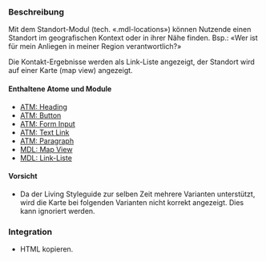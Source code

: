### Beschreibung
 
Mit dem Standort-Modul (tech. «.mdl-locations») können Nutzende einen Standort im geografischen Kontext oder in ihrer Nähe finden. Bsp.: «Wer ist für mein Anliegen in meiner Region verantwortlich?»
 
Die Kontakt-Ergebnisse werden als Link-Liste angezeigt, der Standort wird auf einer Karte (map view) angezeigt.
 
 
#### Enthaltene Atome und Module
* <a href="../../atoms/headings/headings.html">ATM: Heading</a>
* <a href="../../atoms/button/button.html">ATM: Button</a>
* <a href="../../atoms/form_input/form_input.html">ATM: Form Input</a>
* <a href="../../atoms/text_link/text_link.html">ATM: Text Link</a>
* <a href="../../atoms/paragraph/paragraph.html">ATM: Paragraph</a>
* <a href="../map_view/map_view.html">MDL: Map View</a>
* <a href="../linklist/linklist.html">MDL: Link-Liste</a>

 
#### Vorsicht
* Da der Living Styleguide zur selben Zeit mehrere Varianten unterstützt, wird die Karte bei folgenden Varianten nicht korrekt angezeigt. Dies kann ignoriert werden.
 
### Integration
* HTML kopieren.
 

